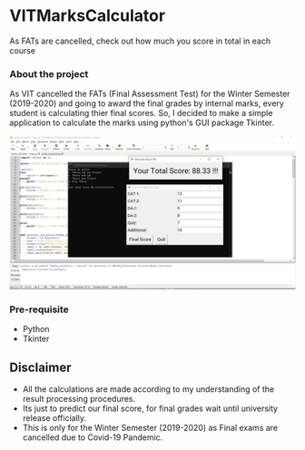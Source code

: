 # VITMarksCalculator
As FATs are cancelled, check out how much you score in total in each course 

### About the project
As VIT cancelled the FATs (Final Assessment Test) for the Winter Semester (2019-2020) and going to award the final grades by internal marks, every student is calculating thier final scores. So, I decided to make a simple application to calculate the marks using python's GUI package Tkinter.


![Alt text](https://github.com/Harika-BV/VITMarksCalculator/blob/master/Screenshot.JPG?raw=true "Screenshot")


### Pre-requisite
- Python
- Tkinter

## Disclaimer
- All the calculations are made according to my understanding of the result processing procedures.
- Its just to predict our final score, for final grades wait until university release officially.
- This is only for the Winter Semester (2019-2020) as Final exams are cancelled due to Covid-19 Pandemic.

